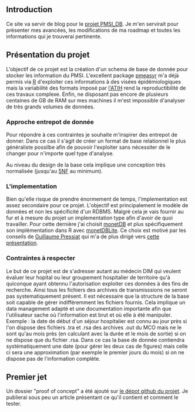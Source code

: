## Introduction
Ce site va servir de blog pour le [projet PMSI_DB](https://github.com/AdrienLeGuillou/PMSI_DB). Je m'en servirait pour présenter mes avancées, les modifications de ma roadmap et toutes les informations qui je trouverai pertinente.

## Présentation du projet
L'objectif de ce projet est la création d'un schema de base de donnée pour stocker les information du PMSI. 
L'excellent package [pmeasyr](https://github.com/IM-APHP/pmeasyr) m'a déjà permis via [R](https://www.r-project.org/) d'exploiter ces informations à des visées épidémiologiques mais la variabilité des formats imposé par [l'ATIH](http://www.atih.sante.fr/) rend la reproductibilité de ces travaux complexe. Enfin, ne disposant pas encore de plusieurs centaines de GB de RAM sur mes machines il m'est impossible d'analyser de très grands volumes de données.

### Approche entrepot de donnée
Pour répondre à ces contraintes je souhaite m'inspirer des entrepot de donner. Dans ce cas il s'agit de créer un format de base relationnel le plus généraliste possilbe afin de pouvoir l'exploiter sans nécessiter de le changer pour n'importe quel type d'analyse.

Au niveau du design de la base cela implique une conception très normalisée (jusqu'au [5NF](https://en.wikipedia.org/wiki/Fifth_normal_form) au minimum). 

### L'implementation
Bien qu'elle risque de prendre énormement de temps, l'implementation est assez secondaire pour ce projet. L'objectif est principalement le modèle de données et non les spécificité d'un RDBMS. Malgré cela je vais fournir au fur et à mesure du projet un implementation type afin d'avoir de quoi travailler. Pour cette dernière j'ai choisit [monetDB](https://www.monetdb.org/Home) et plus spécifiquement son implémentation dans R avec [monetDBLite](https://www.monetdb.org/blog/monetdblite-r). Ce choix est motivé par les conseils de [Guillaume Pressiat](https://github.com/GuillaumePressiat) qui m'a de plus dirigé vers [cette présentation](https://datactivist.coop/monet/#1). 

### Contraintes à respecter
Le but de ce projet est de s'adresser autant au médecin DIM qui veulent évaluer leur hopital ou leur groupement hospitalier de territoire qu'à quiconque ayant obtennu l'autorisation exploiter ces données à des fins de recherche. Ainsi tous les fichiers des archives de transmisssions ne seront pas systematiquement présent. Il est nécessaire que la structure de la base soit capable de gérer indifféremment les fichiers fournis. Cela implique un data management adapté et une documentation importante afin que l'utilisateur sache où l'information est brut et où elle à été manipuler. 
Exemple : la date de début d'un séjour hospitalier est connu au jour près si l'on dispose des fichiers .tra et .rsa des archives .out du MCO mais ne le sont qu'au mois près (en calculant avec la durée et le mois de sortie) si on ne dispose que du fichier .rsa. Dans ce cas la base de donnée contiendra systématiquement une date (pour gérer les deux cas de figures) mais celle ci sera une approximation (par exemple le premier jours du mois) si on ne dispose pas de l'information complète.

## Premier jet
Un dossier "proof of concept" a été ajouté sur [le dépot github du projet](https://github.com/AdrienLeGuillou/PMSI_DB). Je publierai sous peu un article présentant ce qu'il contient et comment le tester.
